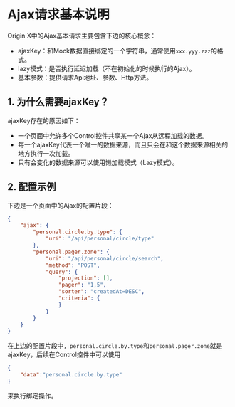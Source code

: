 # Ajax请求基本说明

Origin X中的Ajax基本请求主要包含下边的核心概念：

* ajaxKey：和Mock数据直接绑定的一个字符串，通常使用`xxx.yyy.zzz`的格式。
* lazy模式：是否执行延迟加载（不在初始化的时候执行的Ajax）。
* 基本参数：提供请求Api地址、参数、Http方法。

## 1. 为什么需要ajaxKey？

ajaxKey存在的原因如下：

* 一个页面中允许多个Control控件共享某一个Ajax从远程加载的数据。
* 每一个ajaxKey代表一个唯一的数据来源，而且只会在和这个数据来源相关的地方执行一次加载。
* 只有会变化的数据来源可以使用懒加载模式（Lazy模式）。

## 2. 配置示例

下边是一个页面中的Ajax的配置片段：

```json
{
    "ajax": {
        "personal.circle.by.type": {
            "uri": "/api/personal/circle/type"
        },
        "personal.pager.zone": {
            "uri": "/api/personal/circle/search",
            "method": "POST",
            "query": {
                "projection": [],
                "pager": "1,5",
                "sorter": "createdAt=DESC",
                "criteria": {
                }
            }
        }
    }
}
```

在上边的配置片段中，`personal.circle.by.type`和`personal.pager.zone`就是ajaxKey，后续在Control控件中可以使用

```json
{
    "data":"personal.circle.by.type"
}
```

来执行绑定操作。

